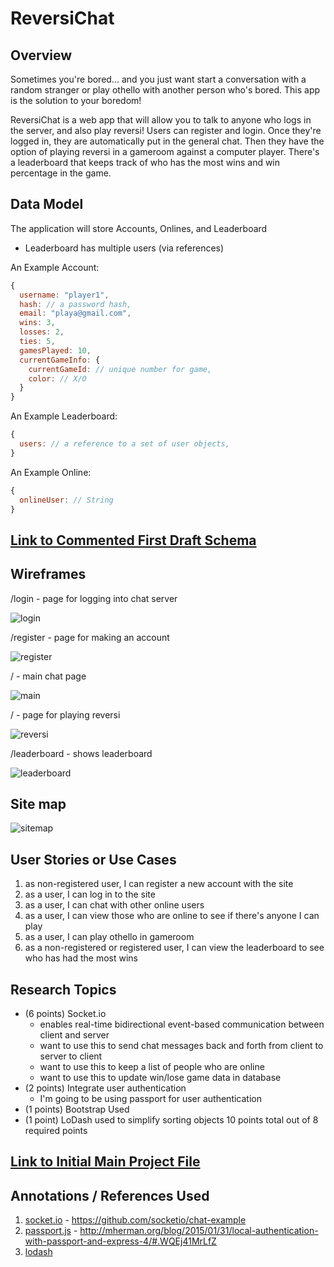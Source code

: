 # ReversiChat

## Overview

Sometimes you're bored... and you just want start a conversation with a random stranger or play othello with another person who's bored. This app is the solution to your boredom!

ReversiChat is a web app that will allow you to talk to anyone who logs in the server, and also play reversi! Users can register and login. Once they're logged in, they are automatically put in the general chat. Then they have the option of playing reversi in a gameroom against a computer player. There's a leaderboard that keeps track of who has the most wins and win percentage in the game.

## Data Model

The application will store Accounts, Onlines, and Leaderboard

* Leaderboard has multiple users (via references)

An Example Account:

```javascript
{
  username: "player1",
  hash: // a password hash,
  email: "playa@gmail.com",
  wins: 3,
  losses: 2,
  ties: 5,
  gamesPlayed: 10,
  currentGameInfo: {
    currentGameId: // unique number for game,
    color: // X/O
  }
}
```

An Example Leaderboard:

```javascript
{
  users: // a reference to a set of user objects,
}
```


An Example Online:

```javascript
{
  onlineUser: // String
}
```


## [Link to Commented First Draft Schema](db.js)

## Wireframes

/login - page for logging into chat server

![login](documentation/login.png)

/register - page for making an account

![register](documentation/register.png)

/ - main chat page

![main](documentation/mainchat.png)

/ - page for playing reversi

![reversi](documentation/game.png)

/leaderboard - shows leaderboard

![leaderboard](documentation/leaderboard.png)

## Site map

![sitemap](documentation/sitemap.png)

## User Stories or Use Cases

1. as non-registered user, I can register a new account with the site
2. as a user, I can log in to the site
3. as a user, I can chat with other online users
4. as a user, I can view those who are online to see if there's anyone I can play
5. as a user, I can play othello in gameroom
6. as a non-registered or registered user, I can view the leaderboard to see who has had the most wins

## Research Topics
* (6 points) Socket.io
    * enables real-time bidirectional event-based communication between client and server
    * want to use this to send chat messages back and forth from client to server to client
    * want to use this to keep a list of people who are online
    * want to use this to update win/lose game data in database
* (2 points) Integrate user authentication
    * I'm going to be using passport for user authentication
* (1 points) Bootstrap Used
* (1 point) LoDash used to simplify sorting objects
10 points total out of 8 required points


## [Link to Initial Main Project File](app.js)

## Annotations / References Used

1. [socket.io](https://socket.io/docs) - https://github.com/socketio/chat-example
2. [passport.js](http://passportjs.org/) - http://mherman.org/blog/2015/01/31/local-authentication-with-passport-and-express-4/#.WQEj41MrLfZ
3. [lodash](https://lodash.com/docs/4.17.4)
